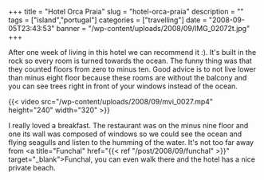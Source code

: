 +++
title = "Hotel Orca Praia"
slug = "hotel-orca-praia"
description = ""
tags = ["island","portugal"]
categories = ["travelling"]
date = "2008-09-05T23:43:53"
banner = "/wp-content/uploads/2008/09/IMG_02072t.jpg"
+++

After one week of living in this hotel we can recommend it :).  It's built in the rock so every room
is turned towards the ocean. The funny thing was that they counted floors from zero to minus ten.
Good advice is to not live lower than minus eight floor because these rooms are without the balcony
and you can see trees right in front of your windows instead of the ocean.

{{< video src="/wp-content/uploads/2008/09/mvi_0027.mp4" height="240" width="320" >}}

I really loved a breakfast. The restaurant was on the minus nine floor and one its wall was composed
of windows so we could see the ocean and flying seagulls and listen to the humming of the water.
It's not too far away from <a title="Funchal"
href="{{< ref "/post/2008/09/funchal" >}}" target="_blank">Funchal</a>, you can even walk there and the
hotel has a nice private beach.

